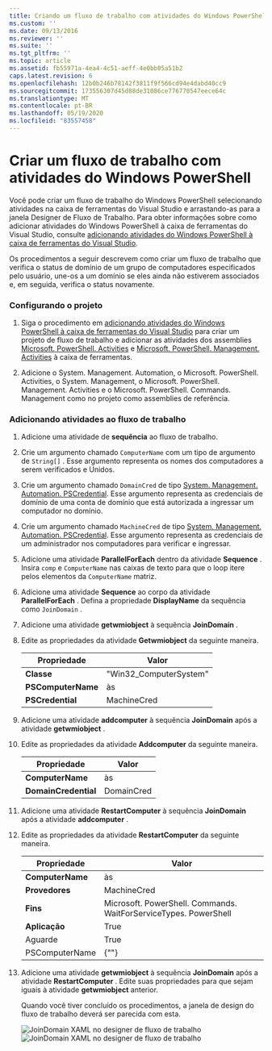 ```yaml
---
title: Criando um fluxo de trabalho com atividades do Windows PowerShell | Microsoft Docs
ms.custom: ''
ms.date: 09/13/2016
ms.reviewer: ''
ms.suite: ''
ms.tgt_pltfrm: ''
ms.topic: article
ms.assetid: fb55971a-4ea4-4c51-aeff-4e0bb05a51b2
caps.latest.revision: 6
ms.openlocfilehash: 12b0b246b78142f3811f9f566cd94e4dabd40cc9
ms.sourcegitcommit: 173556307d45d88de31086ce776770547eece64c
ms.translationtype: MT
ms.contentlocale: pt-BR
ms.lasthandoff: 05/19/2020
ms.locfileid: "83557458"
---
```

# <a name="creating-a-workflow-with-windows-powershell-activities"></a>Criar um fluxo de trabalho com atividades do Windows PowerShell

Você pode criar um fluxo de trabalho do Windows PowerShell selecionando atividades na caixa de ferramentas do Visual Studio e arrastando-as para a janela Designer de Fluxo de Trabalho. Para obter informações sobre como adicionar atividades do Windows PowerShell à caixa de ferramentas do Visual Studio, consulte [adicionando atividades do Windows PowerShell à caixa de ferramentas do Visual Studio](./adding-windows-powershell-activities-to-the-visual-studio-toolbox.md).

Os procedimentos a seguir descrevem como criar um fluxo de trabalho que verifica o status de domínio de um grupo de computadores especificados pelo usuário, une-os a um domínio se eles ainda não estiverem associados e, em seguida, verifica o status novamente.

### <a name="setting-up-the-project"></a>Configurando o projeto

1. Siga o procedimento em [adicionando atividades do Windows PowerShell à caixa de ferramentas do Visual Studio](./adding-windows-powershell-activities-to-the-visual-studio-toolbox.md) para criar um projeto de fluxo de trabalho e adicionar as atividades dos assemblies [Microsoft. PowerShell. Activities](/dotnet/api/Microsoft.PowerShell.Activities) e [Microsoft. PowerShell. Management. Activities](/dotnet/api/Microsoft.PowerShell.Management.Activities) à caixa de ferramentas.

2. Adicione o System. Management. Automation, o Microsoft. PowerShell. Activities, o System. Management, o Microsoft. PowerShell. Management. Activities e o Microsoft. PowerShell. Commands. Management como no projeto como assemblies de referência.

### <a name="adding-activities-to-the-workflow"></a>Adicionando atividades ao fluxo de trabalho

1. Adicione uma atividade de **sequência** ao fluxo de trabalho.

2. Crie um argumento chamado `ComputerName` com um tipo de argumento de `String[]` . Esse argumento representa os nomes dos computadores a serem verificados e Unidos.

3. Crie um argumento chamado `DomainCred` de tipo [System. Management. Automation. PSCredential](/dotnet/api/System.Management.Automation.PSCredential). Esse argumento representa as credenciais de domínio de uma conta de domínio que está autorizada a ingressar um computador no domínio.

4. Crie um argumento chamado `MachineCred` de tipo [System. Management. Automation. PSCredential](/dotnet/api/System.Management.Automation.PSCredential). Esse argumento representa as credenciais de um administrador nos computadores para verificar e ingressar.

5. Adicione uma atividade **ParallelForEach** dentro da atividade **Sequence** . Insira `comp` e `ComputerName` nas caixas de texto para que o loop itere pelos elementos da `ComputerName` matriz.

6. Adicione uma atividade **Sequence** ao corpo da atividade **ParallelForEach** . Defina a propriedade **DisplayName** da sequência como `JoinDomain` .

7. Adicione uma atividade **getwmiobject** à sequência **JoinDomain** .

8. Edite as propriedades da atividade **Getwmiobject** da seguinte maneira.

   |Propriedade|Valor|
   |--------------|-----------|
   |**Classe**|"Win32_ComputerSystem"|
   |**PSComputerName**|às|
   |**PSCredential**|MachineCred|

9. Adicione uma atividade **addcomputer** à sequência **JoinDomain** após a atividade **getwmiobject** .

10. Edite as propriedades da atividade **Addcomputer** da seguinte maneira.

    |Propriedade|Valor|
    |--------------|-----------|
    |**ComputerName**|às|
    |**DomainCredential**|DomainCred|

11. Adicione uma atividade **RestartComputer** à sequência **JoinDomain** após a atividade **addcomputer** .

12. Edite as propriedades da atividade **RestartComputer** da seguinte maneira.

    |Propriedade|Valor|
    |--------------|-----------|
    |**ComputerName**|às|
    |**Provedores**|MachineCred|
    |**Fins**|Microsoft. PowerShell. Commands. WaitForServiceTypes. PowerShell|
    |**Aplicação**|True|
    |Aguarde|True|
    |PSComputerName|{""}|

13. Adicione uma atividade **getwmiobject** à sequência **JoinDomain** após a atividade **RestartComputer** . Edite suas propriedades para que sejam iguais à atividade **getwmiobject** anterior.

    Quando você tiver concluído os procedimentos, a janela de design do fluxo de trabalho deverá ser parecida com esta.

    ![JoinDomain XAML no designer de fluxo de trabalho ](media/creating-a-workflow-with-windows-powershell-activities/joindomainworkflow.png)
     ![JoinDomain XAML no designer de fluxo de trabalho](media/creating-a-workflow-with-windows-powershell-activities/joindomainworkflow.png "JoinDomainWorkflow")
